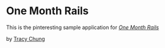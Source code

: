 # One Month Rails

This is the pinteresting sample application for [*One Month Rails*](http://onemonthrails.com)

by [Tracy Chung](http://www.aboutme.com/tracychung)